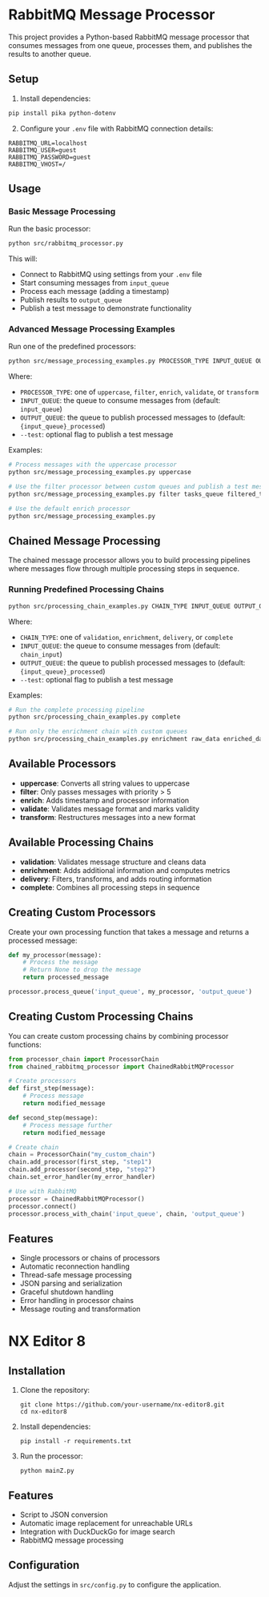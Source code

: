 # RabbitMQ Message Processor

This project provides a Python-based RabbitMQ message processor that consumes messages from one queue, processes them, and publishes the results to another queue.

## Setup

1. Install dependencies:

```bash
pip install pika python-dotenv
```

2. Configure your `.env` file with RabbitMQ connection details:

```
RABBITMQ_URL=localhost
RABBITMQ_USER=guest
RABBITMQ_PASSWORD=guest
RABBITMQ_VHOST=/
```

## Usage

### Basic Message Processing

Run the basic processor:

```bash
python src/rabbitmq_processor.py
```

This will:
- Connect to RabbitMQ using settings from your `.env` file
- Start consuming messages from `input_queue`
- Process each message (adding a timestamp)
- Publish results to `output_queue`
- Publish a test message to demonstrate functionality

### Advanced Message Processing Examples

Run one of the predefined processors:

```bash
python src/message_processing_examples.py PROCESSOR_TYPE INPUT_QUEUE OUTPUT_QUEUE [--test]
```

Where:
- `PROCESSOR_TYPE`: one of `uppercase`, `filter`, `enrich`, `validate`, or `transform`
- `INPUT_QUEUE`: the queue to consume messages from (default: `input_queue`)
- `OUTPUT_QUEUE`: the queue to publish processed messages to (default: `{input_queue}_processed`)
- `--test`: optional flag to publish a test message

Examples:

```bash
# Process messages with the uppercase processor
python src/message_processing_examples.py uppercase

# Use the filter processor between custom queues and publish a test message
python src/message_processing_examples.py filter tasks_queue filtered_tasks --test

# Use the default enrich processor 
python src/message_processing_examples.py
```

## Chained Message Processing

The chained message processor allows you to build processing pipelines where messages flow through multiple processing steps in sequence.

### Running Predefined Processing Chains

```bash
python src/processing_chain_examples.py CHAIN_TYPE INPUT_QUEUE OUTPUT_QUEUE [--test]
```

Where:
- `CHAIN_TYPE`: one of `validation`, `enrichment`, `delivery`, or `complete`
- `INPUT_QUEUE`: the queue to consume messages from (default: `chain_input`)
- `OUTPUT_QUEUE`: the queue to publish processed messages to (default: `{input_queue}_processed`)
- `--test`: optional flag to publish a test message

Examples:

```bash
# Run the complete processing pipeline
python src/processing_chain_examples.py complete

# Run only the enrichment chain with custom queues
python src/processing_chain_examples.py enrichment raw_data enriched_data --test
```

## Available Processors

- **uppercase**: Converts all string values to uppercase
- **filter**: Only passes messages with priority > 5 
- **enrich**: Adds timestamp and processor information
- **validate**: Validates message format and marks validity
- **transform**: Restructures messages into a new format

## Available Processing Chains

- **validation**: Validates message structure and cleans data
- **enrichment**: Adds additional information and computes metrics
- **delivery**: Filters, transforms, and adds routing information
- **complete**: Combines all processing steps in sequence

## Creating Custom Processors

Create your own processing function that takes a message and returns a processed message:

```python
def my_processor(message):
    # Process the message
    # Return None to drop the message
    return processed_message

processor.process_queue('input_queue', my_processor, 'output_queue')
```

## Creating Custom Processing Chains

You can create custom processing chains by combining processor functions:

```python
from processor_chain import ProcessorChain
from chained_rabbitmq_processor import ChainedRabbitMQProcessor

# Create processors
def first_step(message):
    # Process message
    return modified_message

def second_step(message):
    # Process message further
    return modified_message

# Create chain
chain = ProcessorChain("my_custom_chain")
chain.add_processor(first_step, "step1")
chain.add_processor(second_step, "step2")
chain.set_error_handler(my_error_handler)

# Use with RabbitMQ
processor = ChainedRabbitMQProcessor()
processor.connect()
processor.process_with_chain('input_queue', chain, 'output_queue')
```

## Features

- Single processors or chains of processors
- Automatic reconnection handling
- Thread-safe message processing
- JSON parsing and serialization
- Graceful shutdown handling
- Error handling in processor chains
- Message routing and transformation

# NX Editor 8

## Installation

1. Clone the repository:
   ```
   git clone https://github.com/your-username/nx-editor8.git
   cd nx-editor8
   ```

2. Install dependencies:
   ```
   pip install -r requirements.txt
   ```

3. Run the processor:
   ```
   python mainZ.py
   ```

## Features

- Script to JSON conversion
- Automatic image replacement for unreachable URLs
- Integration with DuckDuckGo for image search
- RabbitMQ message processing

## Configuration

Adjust the settings in `src/config.py` to configure the application.
